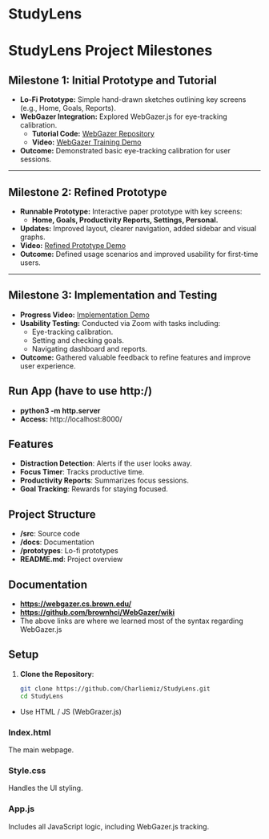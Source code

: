 # StudyLens

# StudyLens Project Milestones

## **Milestone 1: Initial Prototype and Tutorial**
- **Lo-Fi Prototype:** Simple hand-drawn sketches outlining key screens (e.g., Home, Goals, Reports).  
- **WebGazer Integration:** Explored WebGazer.js for eye-tracking calibration.  
  - **Tutorial Code:** [WebGazer Repository](https://github.com/brownhci/WebGazer/wiki)  
  - **Video:** [WebGazer Training Demo](https://unomaha.yuja.com/V/Video?v=11564554&node=51135684&a=109162700)  
- **Outcome:** Demonstrated basic eye-tracking calibration for user sessions.

---

## **Milestone 2: Refined Prototype**
- **Runnable Prototype:** Interactive paper prototype with key screens:  
  - **Home, Goals, Productivity Reports, Settings, Personal.**  
- **Updates:** Improved layout, clearer navigation, added sidebar and visual graphs.  
- **Video:** [Refined Prototype Demo](https://unomaha.yuja.com/V/Video?v=11658375&node=51396122&a=14455099)  
- **Outcome:** Defined usage scenarios and improved usability for first-time users.

---

## **Milestone 3: Implementation and Testing**
- **Progress Video:** [Implementation Demo](https://unomaha.yuja.com/V/Video?v=11768370&node=51678862&a=74765470)  
- **Usability Testing:** Conducted via Zoom with tasks including:  
  - Eye-tracking calibration.  
  - Setting and checking goals.  
  - Navigating dashboard and reports.  
- **Outcome:** Gathered valuable feedback to refine features and improve user experience.  



## Run App (have to use http:/)
- **python3 -m http.server**
- **Access:** http://localhost:8000/

## Features
- **Distraction Detection**: Alerts if the user looks away.
- **Focus Timer**: Tracks productive time.
- **Productivity Reports**: Summarizes focus sessions.
- **Goal Tracking**: Rewards for staying focused.

## Project Structure
- **/src**: Source code
- **/docs**: Documentation
- **/prototypes**: Lo-fi prototypes
- **README.md**: Project overview

## Documentation
- **https://webgazer.cs.brown.edu/**
- **https://github.com/brownhci/WebGazer/wiki**
- The above links are where we learned most of the syntax regarding WebGazer.js

## Setup
1. **Clone the Repository**:
   ```bash
   git clone https://github.com/Charliemiz/StudyLens.git
   cd StudyLens

- Use HTML / JS (WebGrazer.js)

### Index.html 
The main webpage.

### Style.css
Handles the UI styling.

### App.js
Includes all JavaScript logic, including WebGazer.js tracking.
